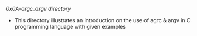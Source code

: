*0x0A-argc_argv directory*
- This directory illustrates an introduction on the use of agrc & argv in C programming language with given examples
